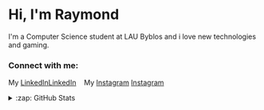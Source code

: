 # Hi, I'm Raymond 


I'm a Computer Science student at LAU Byblos and i love new technologies and gaming.



### Connect with me:


My [LinkedIn](https://linkedin.com/in/raymondsaliba1#gh-light-mode-only)[LinkedIn](https://linkedin.com/in/raymondsaliba1#gh-dark-mode-only)
&nbsp;&nbsp;
My [Instagram](https://instagram.com/raymond_saliba#gh-light-mode-only)
[Instagram](https://instagram.com/raymond_saliba#gh-dark-mode-only)


<details>
  <summary>:zap: GitHub Stats</summary>

  <img align="left" alt="RaySaliba's GitHub Stats" src="https://github-readme-stats.vercel.app/api?username=RaySaliba&show_icons=true&hide_border=false&title_color=ff652f&icon_color=FFE400&bg_color=09131B&text_color=ffffff&border_color=0c1a25" />

</details>

[instagram]: https://instagram.com/raymond_saliba
[linkedin]: https://linkedin.com/in/raymondsaliba1
